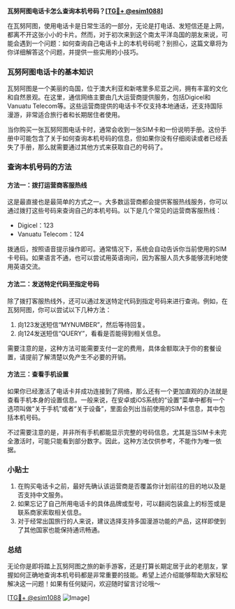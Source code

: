 **瓦努阿图电话卡怎么查询本机号码？[[TG💪+ @esim1088](https://t.me/s/esim1088)]**

在瓦努阿图，使用电话卡是日常生活的一部分，无论是打电话、发短信还是上网，都离不开这张小小的卡片。然而，对于初次来到这个南太平洋岛国的朋友来说，可能会遇到一个问题：如何查询自己电话卡上的本机号码呢？别担心，这篇文章将为你详细解答这个问题，并提供一些实用的小技巧。

### 瓦努阿图电话卡的基本知识

瓦努阿图是一个美丽的岛国，位于澳大利亚和新喀里多尼亚之间，拥有丰富的文化和自然景观。在这里，通信网络主要由几大运营商提供服务，包括Digicel和Vanuatu Telecom等。这些运营商提供的电话卡不仅支持本地通话，还支持国际漫游，非常适合旅行者和长期居住者使用。

当你购买一张瓦努阿图电话卡时，通常会收到一张SIM卡和一份说明手册。这份手册中可能包含了关于如何查询本机号码的信息，但如果你没有仔细阅读或者已经丢失了手册，那么就需要通过其他方式来获取自己的号码了。

### 查询本机号码的方法

#### 方法一：拨打运营商客服热线

这是最直接也是最简单的方式之一。大多数运营商都会提供客服热线服务，你可以通过拨打这些号码来查询自己的本机号码。以下是几个常见的运营商客服热线：

- Digicel：123
- Vanuatu Telecom：124

拨通后，按照语音提示操作即可。通常情况下，系统会自动告诉你当前使用的SIM卡号码。如果语言不通，也可以尝试用英语询问，因为客服人员大多能够流利地使用英语交流。

#### 方法二：发送特定代码至指定号码

除了拨打客服热线外，还可以通过发送特定代码到指定号码来进行查询。例如，在瓦努阿图，你可以尝试以下几种方法：

1. 向123发送短信“MYNUMBER”，然后等待回复。
2. 向124发送短信“QUERY”，看看是否能得到相关信息。

需要注意的是，这种方法可能需要支付一定的费用，具体金额取决于你的套餐设置，请提前了解清楚以免产生不必要的开销。

#### 方法三：查看手机设置

如果你已经激活了电话卡并成功连接到了网络，那么还有一个更加直观的办法就是查看手机本身的设置信息。一般来说，在安卓或iOS系统的“设置”菜单中都有一个选项叫做“关于手机”或者“关于设备”，里面会列出当前使用的SIM卡信息，其中包括本机号码。

不过需要注意的是，并非所有手机都能显示完整的号码信息，尤其是当SIM卡未完全激活时，可能只能看到部分数字。因此，这种方法仅供参考，不能作为唯一依据。

### 小贴士

1. 在购买电话卡之前，最好先确认该运营商是否覆盖你计划前往的目的地以及是否支持中文服务。
2. 如果忘记了自己所用电话卡的具体品牌或型号，可以翻阅包装盒上的标签或是联系商家索取相关信息。
3. 对于经常出国旅行的人来说，建议选择支持多国漫游功能的产品，这样即使到了其他国家也能保持通讯畅通。

### 总结

无论你是即将踏上瓦努阿图之旅的新手游客，还是打算长期定居于此的老朋友，掌握如何正确地查询本机号码都是非常重要的技能。希望上述介绍能够帮助大家轻松解决这一问题！如果有任何疑问，欢迎随时留言讨论哦～

[[TG💪+ @esim1088](https://t.me/s/esim1088) ![Image](https://i.postimg.cc/4NQfJmqS/Snipaste-2025-05-13-00-14-12.png)]